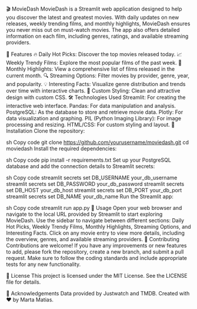 🎬 MovieDash
MovieDash is a Streamlit web application designed to help you discover the latest and greatest movies. With daily updates on new releases, weekly trending films, and monthly highlights, MovieDash ensures you never miss out on must-watch movies. The app also offers detailed information on each film, including genres, ratings, and available streaming providers.

🌟 Features
🔥 Daily Hot Picks: Discover the top movies released today.
📈 Weekly Trendy Films: Explore the most popular films of the past week.
📅 Monthly Highlights: View a comprehensive list of films released in the current month.
🔍 Streaming Options: Filter movies by provider, genre, year, and popularity.
💡 Interesting Facts: Visualize genre distribution and trends over time with interactive charts.
🎨 Custom Styling: Clean and attractive design with custom CSS.
🛠️ Technologies Used
Streamlit: For creating the interactive web interface.
Pandas: For data manipulation and analysis.
PostgreSQL: As the database to store and retrieve movie data.
Plotly: For data visualization and graphing.
PIL (Python Imaging Library): For image processing and resizing.
HTML/CSS: For custom styling and layout.
🚀 Installation
Clone the repository:

sh
Copy code
git clone https://github.com/yourusername/moviedash.git
cd moviedash
Install the required dependencies:

sh
Copy code
pip install -r requirements.txt
Set up your PostgreSQL database and add the connection details to Streamlit secrets:

sh
Copy code
streamlit secrets set DB_USERNAME your_db_username
streamlit secrets set DB_PASSWORD your_db_password
streamlit secrets set DB_HOST your_db_host
streamlit secrets set DB_PORT your_db_port
streamlit secrets set DB_NAME your_db_name
Run the Streamlit app:

sh
Copy code
streamlit run app.py
📖 Usage
Open your web browser and navigate to the local URL provided by Streamlit to start exploring MovieDash.
Use the sidebar to navigate between different sections: Daily Hot Picks, Weekly Trendy Films, Monthly Highlights, Streaming Options, and Interesting Facts.
Click on any movie entry to view more details, including the overview, genres, and available streaming providers.
🤝 Contributing
Contributions are welcome! If you have any improvements or new features to add, please fork the repository, create a new branch, and submit a pull request. Make sure to follow the coding standards and include appropriate tests for any new functionality.

📜 License
This project is licensed under the MIT License. See the LICENSE file for details.

🙏 Acknowledgements
Data provided by Justwatch and TMDB.
Created with ❤️ by Marta Matias.

